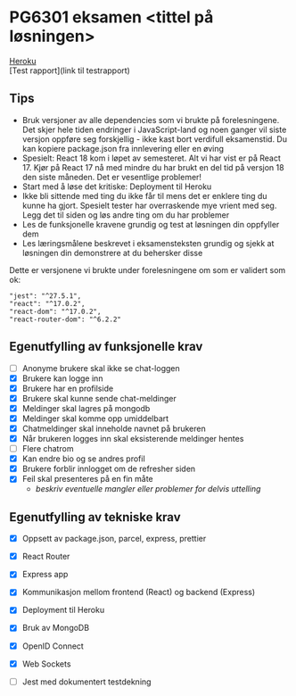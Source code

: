 # PG6301 eksamen <tittel på løsningen>

[Heroku](https://pg6301-kont.herokuapp.com) <br>
[Test rapport](link til testrapport)

## Tips

* Bruk versjoner av alle dependencies som vi brukte på forelesningene. Det skjer hele tiden endringer i JavaScript-land og noen ganger vil siste versjon oppføre seg forskjellig - ikke kast bort verdifull eksamenstid. Du kan kopiere package.json fra innlevering eller en øving
* Spesielt: React 18 kom i løpet av semesteret. Alt vi har vist er på React 17. Kjør på React 17 nå med mindre du har brukt en del tid på versjon 18 den siste måneden. Det er vesentlige problemer!
* Start med å løse det kritiske: Deployment til Heroku
* Ikke bli sittende med ting du ikke får til mens det er enklere ting du kunne ha gjort. Spesielt tester har overraskende mye vrient med seg. Legg det til siden og løs andre ting om du har problemer
* Les de funksjonelle kravene grundig og test at løsningen din oppfyller dem
* Les læringsmålene beskrevet i eksamensteksten grundig og sjekk at løsningen din demonstrere at du behersker disse

Dette er versjonene vi brukte under forelesningene om som er validert som ok:

```
"jest": "^27.5.1",
"react": "^17.0.2",
"react-dom": "^17.0.2",
"react-router-dom": "^6.2.2"
```


## Egenutfylling av funksjonelle krav

* [ ] Anonyme brukere skal ikke se chat-loggen
* [x] Brukere kan logge inn
* [x] Brukere har en profilside
* [x] Brukere skal kunne sende chat-meldinger
* [x] Meldinger skal lagres på mongodb
* [x] Meldinger skal komme opp umiddelbart
* [x] Chatmeldinger skal inneholde navnet på brukeren
* [x] Når brukeren logges inn skal eksisterende meldinger hentes
* [ ] Flere chatrom
* [x] Kan endre bio og se andres profil
* [x] Brukere forblir innlogget om de refresher siden
* [x] Feil skal presenteres på en fin måte
  * *beskriv eventuelle mangler eller problemer for delvis uttelling*

## Egenutfylling av tekniske krav

* [x] Oppsett av package.json, parcel, express, prettier
* [x] React Router
* [x] Express app
* [x] Kommunikasjon mellom frontend (React) og backend (Express)
* [x] Deployment til Heroku
* [x] Bruk av MongoDB
* [x] OpenID Connect
* [x] Web Sockets
* [ ] Jest med dokumentert testdekning
 
